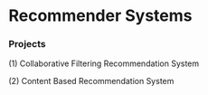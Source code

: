 # Recommender Systems

### Projects

(1) Collaborative Filtering Recommendation System

(2) Content Based Recommendation System

